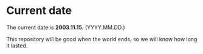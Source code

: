 # Current date

The current date is **2003.11.15.** (YYYY.MM.DD.)

This repository will be good when the world ends, so we will know how long it lasted.